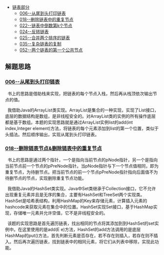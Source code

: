 * [链表部分](#链表部分)
    * [006--从尾到头打印链表](/src/Linklist_Question/Solution006.java)
    * [018--删除链表中的重复节点](/src/Linklist_Question/Solution018.java)
    * [022--链表中倒数第k个节点](/src/Linklist_Question/Solution022.java)
    * [024--反转链表](/src/Linklist_Question/Solution024.java)
    * [025--合并两个排序的链表](/src/Linklist_Question/Solution025.java)
    * [035--复杂链表的复制](/src/Linklist_Question/Solution035.java)
    * [052--两个链表的第一个公共节点](/src/Linklist_Question/Solution052.java)
    
    
解题思路
------
### [006--从尾到头打印链表](Solution006.java)
&nbsp;&nbsp;书上的思路是借助栈来实现，把链表的每个节点入栈，然后再从栈顶依次输出节点的值。


&nbsp;&nbsp;我借助Java的ArrayList类实现。ArrayList是集合的一种实现，实现了List接口，底层的数据结构是数组，是非线程安全的。对ArrayList类的实例的所有操作底层都是基于数组。本题的实现思路就是通过ArrayList实例list的add(int index,Integer element)方法，将链表的每个元素添加到list的第一个位置，类似于头插法。然后顺序输出，实现从尾到头打印链表。


### [018--删除链表节点&删除链表中的重复节点](Solution018.java)
&nbsp;&nbsp;书上的思路是通过两个指针，一个是指向当前节点的pNode指针，另一个是指向当前节点前一个节点的pPreNode指针。当pNode指针与下一个节点值相同，即为重复节点，为待删节点。把当前节点的前一个节点pPreNode指针指向后面值不为待删节点的节点，实现删除重复节点功能。


&nbsp;&nbsp;我借助Java的HashSet类实现。Java中Set类继承于Collection接口，它不允许出现重复元素并且是无序的集合，主要有HashSet和TreeSet两个实现类。HashSet是哈希表结构，利用HashMap的Key来存储元素，计算插入元素的hashcode来获取元素在集合中的位置。HashSet实现Set接口，基于HashMap实现，存储唯一元素并允许空值，它不是非线程安全的。


&nbsp;&nbsp;该题的实现思路是首先遍历链表，找出相同的节点将其添加到到HashSet的set实例中。在这里使用的是add(E e)方法，HashSet的add方法调用的是底层HashMap的put()方法，首先判断元素是否存在，若不存在则插入，若存在则不插入。然后再次遍历链表，找到链表中的相同元素，将它们从列表中移除，实现此功能。
    
   
   
    
